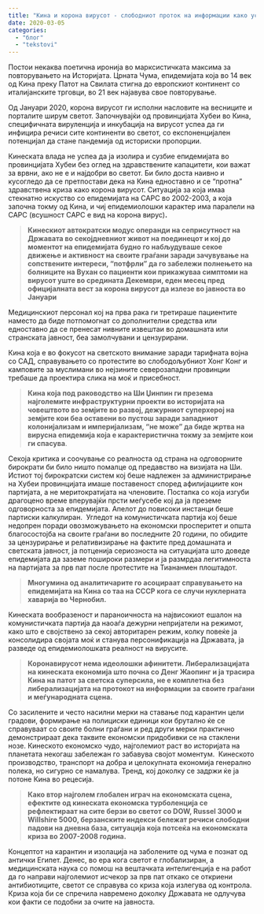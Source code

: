 ```yaml
---
title: "Кина и корона вирусот - слободниот проток на информации како услов за функционално општество"
date: 2020-03-05
categories: 
  - "блог"
  - "tekstovi"
---
```


Постои некаква поетична иронија во марксистичката максима за повторувањето на Историјата. Црната Чума, епидемијата која во 14 век од Кина преку Патот на Свилата стигна до европскиот континент со италијанските трговци, во 21 век најавува свое повторување. 

Од Јануари 2020, корона вирусот ги исполни насловите на весниците и порталите ширум светот. Започнувајќи од провинцијата Хубеи во Кина, специфичната вируленција и инкубација на вирусот успеа да ги инфицира речиси сите континенти во светот, со експоненцијален потенцијал да стане пандемија од историски пропорции.

Кинеската влада не успеа да ја изолира и сузбие епидемијата во провинцијата Хубеи без оглед на здравствените капацитети, кои важат за врвни, ако не е и најдобри во светот. Би било доста наивно и кусогледо да се претпостави дека на Кина едноставно и се “протна” здравствена криза како корона вирусот. Ситуација за која имаа стекнатно искуство со епидемијата на САРС во 2002-2003, а која започна токму од Кина, и чиј епидемиолошки карактер има паралели на САРС (всушност САРС е вид на корона вирус)**.**

> **Кинескиот автократски модус операнди на сеприсутност на Државата во секојдневниот живот на поединецот и кој до моментот на епидемијата будно го набљудуваше секое движење и активност на своите граѓани заради зачувување на сопствените интереси, “потфрли” да го забележи полнењето на болниците на Вухан со пациенти кои прикажуваа симптоми на вирусот уште во средината Декември, еден месец пред официјалната вест за корона вирусот да излезе во јавноста во Јануари**

Медицинскиот персонал кој на прва рака ги третираше пациентите наместо да биде потпомогнат со дополнителни средства или едноставно да се пренесат нивните извештаи во домашната или странската јавност, беа замолчувани и цензурирани.

Кина која е во фокусот на светското внимание заради тарифната војна со САД, справувањето со протестите во слободољубниот Хонг Конг и камповите за муслимани во нејзините северозападни провинции требаше да проектира слика на моќ и присебност.

> **Кина која под раководство на Ши Џинпин ги презема најголемите инфраструктурни проекти во историјата на човештвото во земјите во развој, дежурниот суперхерој на земјите кои беа оставени во пустош заради западниот колонијализам и империјализам, “не може” да биде жртва на вирусна епидемија која е карактеристична токму за земјите кои ги спасува**.

Секоја критика и соочување со реалноста од страна на одговорните бирократи би било ништо помалце од предавство на визијата на Ши. Истиот тој бирократски систем кој беше надлежен за администрирање на Хубеи провинцијата имаше поставеност според афилијациите кон партијата, а не меритократијата на членовите. Постапка со која изгуби драгоцено време вперувајќи прсти меѓусебе кој да ја преземе одговорноста за епидемијата. Апелот до повисоки инстанци беше партиски калкулиран.  Угледот на комунистичката партија кој беше недопрен поради овозможувањето на економски просперитет и општа благосостојба на своите граѓани во последните 20 години, по обидите за цензурирање и релативизирање на фактите пред домашната и светската јавност, ја потценија сериозноста на ситуацијата што доведе епидемијата да заземе пошироки размери и ја размрдаа легитимноста на партијата за прв пат после протестите на Тиананмен плоштадот.

> **Многумина од аналитичарите го асоцираат справувањето на епидемијата на Кина со таа на СССР кога се случи нуклерната хаварија во Чернобил.**

Кинеската вообразеност и параноичноста на највисокиот ешалон на комунистичката партија да наоаѓа дежурни непријатели на режимот, како што е својствено за секој авторитарен режим, колку повеќе ја консолидира својата моќ и станува персонификација на Државата, ја разведе од епидемиолошката реалност на вирусите.

> **Коронавирусот нема идеолошки афинитети. Либерализацијата на кинеската економија што почна со Денг Жаопинг и ја трасира Кина на патот за светска суперсила, не е комплетна без либерализацијата на протокот на информации за своите граѓани и меѓународната сцена.**

Со засилените и често насилни мерки на ставање под карантин цели градови, формирање на полициски единици кои брутално ќе се справуваат со своите болни граѓани и ред други мерки практично демонстрираат дека таквите економски придобивки се на стаклени нозе. Кинеското економско чудо, најголемиот раст во историјата на планетата некогаш забележан го забавува својот моментум.  Кинеското производство, транспорт на добра и целокупната економија генерално полека, но сигурно се намалува. Тренд, кој доколку се задржи ќе ја потоне Кина во рецесија.

> **Како втор најголем глобален играч на економската сцена, ефектите од кинеската економска турболенција се рефлектираат на сите берзи во светот со DOW, Russel 3000 и Willshire 5000, берзанските индекси бележат речиси слободни падови на дневна база, ситуација која потсеќа на економската криза во 2007-2008 година.**

Концептот на карантин и изолација на заболените од чума е познат од антички Египет. Денес, во ера кога светот е глобализиран, а медицинската наука со помош на вештачката интелигенција е на работ да го направи најголемиот исчекор за прв пат откако се откриени антибиотиците, светот се справува со криза која излегува од контрола. Криза која би се спречила навремено доколку Државата не одлучува кои факти се подобни за очите на јавноста.
